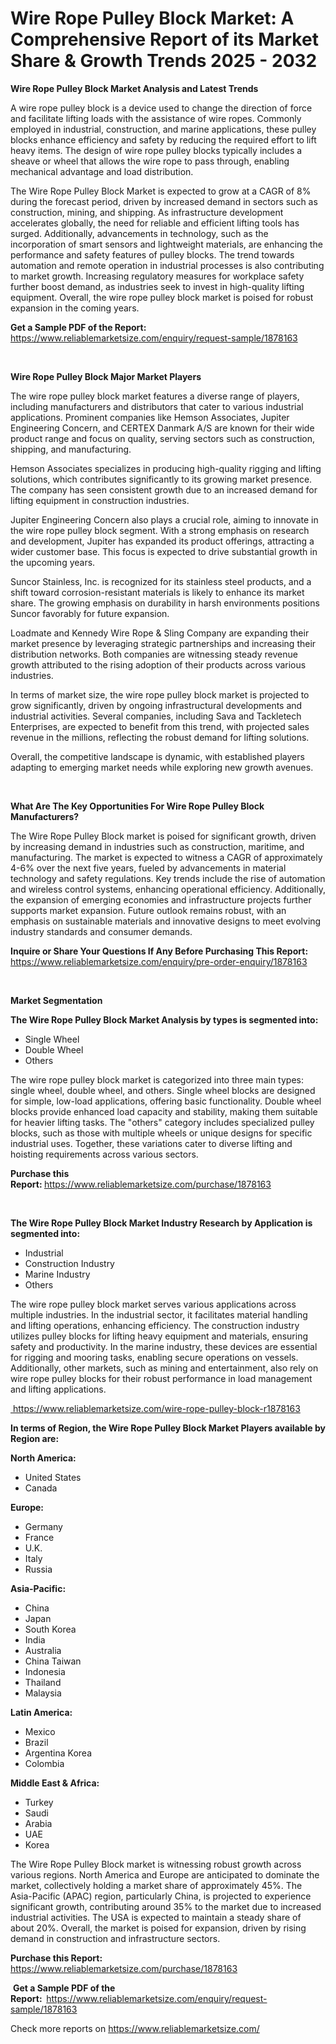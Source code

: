 <p><h1>Wire Rope Pulley Block Market: A Comprehensive Report of its Market Share & Growth Trends 2025 - 2032</h1></p><p><strong>Wire Rope Pulley Block Market Analysis and Latest Trends</strong></p>
<p><p>A wire rope pulley block is a device used to change the direction of force and facilitate lifting loads with the assistance of wire ropes. Commonly employed in industrial, construction, and marine applications, these pulley blocks enhance efficiency and safety by reducing the required effort to lift heavy items. The design of wire rope pulley blocks typically includes a sheave or wheel that allows the wire rope to pass through, enabling mechanical advantage and load distribution.</p><p>The Wire Rope Pulley Block Market is expected to grow at a CAGR of 8% during the forecast period, driven by increased demand in sectors such as construction, mining, and shipping. As infrastructure development accelerates globally, the need for reliable and efficient lifting tools has surged. Additionally, advancements in technology, such as the incorporation of smart sensors and lightweight materials, are enhancing the performance and safety features of pulley blocks. The trend towards automation and remote operation in industrial processes is also contributing to market growth. Increasing regulatory measures for workplace safety further boost demand, as industries seek to invest in high-quality lifting equipment. Overall, the wire rope pulley block market is poised for robust expansion in the coming years.</p></p>
<p><strong>Get a Sample PDF of the Report:&nbsp;</strong> <a href="https://www.reliablemarketsize.com/enquiry/request-sample/1878163?utm_campaign=2042&utm_medium=2&utm_source=Github&utm_content=ia&utm_term=23022025&utm_id=wire-rope-pulley-block">https://www.reliablemarketsize.com/enquiry/request-sample/1878163</a></p>
<p>&nbsp;</p>
<p><strong>Wire Rope Pulley Block Major Market Players</strong></p>
<p><p>The wire rope pulley block market features a diverse range of players, including manufacturers and distributors that cater to various industrial applications. Prominent companies like Hemson Associates, Jupiter Engineering Concern, and CERTEX Danmark A/S are known for their wide product range and focus on quality, serving sectors such as construction, shipping, and manufacturing.</p><p>Hemson Associates specializes in producing high-quality rigging and lifting solutions, which contributes significantly to its growing market presence. The company has seen consistent growth due to an increased demand for lifting equipment in construction industries.</p><p>Jupiter Engineering Concern also plays a crucial role, aiming to innovate in the wire rope pulley block segment. With a strong emphasis on research and development, Jupiter has expanded its product offerings, attracting a wider customer base. This focus is expected to drive substantial growth in the upcoming years.</p><p>Suncor Stainless, Inc. is recognized for its stainless steel products, and a shift toward corrosion-resistant materials is likely to enhance its market share. The growing emphasis on durability in harsh environments positions Suncor favorably for future expansion.</p><p>Loadmate and Kennedy Wire Rope & Sling Company are expanding their market presence by leveraging strategic partnerships and increasing their distribution networks. Both companies are witnessing steady revenue growth attributed to the rising adoption of their products across various industries.</p><p>In terms of market size, the wire rope pulley block market is projected to grow significantly, driven by ongoing infrastructural developments and industrial activities. Several companies, including Sava and Tackletech Enterprises, are expected to benefit from this trend, with projected sales revenue in the millions, reflecting the robust demand for lifting solutions.</p><p>Overall, the competitive landscape is dynamic, with established players adapting to emerging market needs while exploring new growth avenues.</p></p>
<p>&nbsp;</p>
<p><strong>What Are The Key Opportunities For Wire Rope Pulley Block Manufacturers?</strong></p>
<p><p>The Wire Rope Pulley Block market is poised for significant growth, driven by increasing demand in industries such as construction, maritime, and manufacturing. The market is expected to witness a CAGR of approximately 4-6% over the next five years, fueled by advancements in material technology and safety regulations. Key trends include the rise of automation and wireless control systems, enhancing operational efficiency. Additionally, the expansion of emerging economies and infrastructure projects further supports market expansion. Future outlook remains robust, with an emphasis on sustainable materials and innovative designs to meet evolving industry standards and consumer demands.</p></p>
<p><strong>Inquire or Share Your Questions If Any Before Purchasing This Report:</strong> <a href="https://www.reliablemarketsize.com/enquiry/pre-order-enquiry/1878163?utm_campaign=2042&utm_medium=2&utm_source=Github&utm_content=ia&utm_term=23022025&utm_id=wire-rope-pulley-block">https://www.reliablemarketsize.com/enquiry/pre-order-enquiry/1878163</a></p>
<p>&nbsp;</p>
<p><strong>Market Segmentation</strong></p>
<p><strong>The Wire Rope Pulley Block Market Analysis by types is segmented into:</strong></p>
<p><ul><li>Single Wheel</li><li>Double Wheel</li><li>Others</li></ul></p>
<p><p>The wire rope pulley block market is categorized into three main types: single wheel, double wheel, and others. Single wheel blocks are designed for simple, low-load applications, offering basic functionality. Double wheel blocks provide enhanced load capacity and stability, making them suitable for heavier lifting tasks. The "others" category includes specialized pulley blocks, such as those with multiple wheels or unique designs for specific industrial uses. Together, these variations cater to diverse lifting and hoisting requirements across various sectors.</p></p>
<p><strong>Purchase this Report:&nbsp;</strong><a href="https://www.reliablemarketsize.com/purchase/1878163?utm_campaign=2042&utm_medium=2&utm_source=Github&utm_content=ia&utm_term=23022025&utm_id=wire-rope-pulley-block">https://www.reliablemarketsize.com/purchase/1878163</a></p>
<p>&nbsp;</p>
<p><strong>The Wire Rope Pulley Block Market Industry Research by Application is segmented into:</strong></p>
<p><ul><li>Industrial</li><li>Construction Industry</li><li>Marine Industry</li><li>Others</li></ul></p>
<p><p>The wire rope pulley block market serves various applications across multiple industries. In the industrial sector, it facilitates material handling and lifting operations, enhancing efficiency. The construction industry utilizes pulley blocks for lifting heavy equipment and materials, ensuring safety and productivity. In the marine industry, these devices are essential for rigging and mooring tasks, enabling secure operations on vessels. Additionally, other markets, such as mining and entertainment, also rely on wire rope pulley blocks for their robust performance in load management and lifting applications.</p></p>
<p><a href="https://www.reliablemarketsize.com/wire-rope-pulley-block-r1878163?utm_campaign=2042&utm_medium=2&utm_source=Github&utm_content=ia&utm_term=23022025&utm_id=wire-rope-pulley-block">&nbsp;https://www.reliablemarketsize.com/wire-rope-pulley-block-r1878163</a></p>
<p><strong>In terms of Region, the Wire Rope Pulley Block Market Players available by Region are:</strong></p>
<p>
    <p> <strong> North America: </strong>
        <ul>
            <li>United States</li>
            <li>Canada</li>
        </ul>
        </p> 
    <p> <strong> Europe: </strong>
        <ul>
            <li>Germany</li>
            <li>France</li>
            <li>U.K.</li>
            <li>Italy</li>
            <li>Russia</li>
        </ul>
        </p> 
    <p> <strong> Asia-Pacific: </strong>
        <ul>
            <li>China</li>
            <li>Japan</li>
            <li>South Korea</li>
            <li>India</li>
            <li>Australia</li>
            <li>China Taiwan</li>
            <li>Indonesia</li>
            <li>Thailand</li>
            <li>Malaysia</li>
        </ul>
        </p> 
    <p> <strong> Latin America: </strong>
        <ul>
            <li>Mexico</li>
            <li>Brazil</li>
            <li>Argentina Korea</li>
            <li>Colombia</li>
        </ul>
        </p> 
    <p> <strong> Middle East & Africa: </strong>
        <ul>
            <li>Turkey</li>
            <li>Saudi</li>
            <li>Arabia</li>
            <li>UAE</li>
            <li>Korea</li>
        </ul>
    </p>
    </p>
<p><p>The Wire Rope Pulley Block market is witnessing robust growth across various regions. North America and Europe are anticipated to dominate the market, collectively holding a market share of approximately 45%. The Asia-Pacific (APAC) region, particularly China, is projected to experience significant growth, contributing around 35% to the market due to increased industrial activities. The USA is expected to maintain a steady share of about 20%. Overall, the market is poised for expansion, driven by rising demand in construction and infrastructure sectors.</p></p>
<p><strong>Purchase this Report: </strong><a href="https://www.reliablemarketsize.com/purchase/1878163?utm_campaign=2042&utm_medium=2&utm_source=Github&utm_content=ia&utm_term=23022025&utm_id=wire-rope-pulley-block">https://www.reliablemarketsize.com/purchase/1878163</a></p>
<p>&nbsp;<strong>Get a Sample PDF of the Report:&nbsp;&nbsp;</strong><a href="https://www.reliablemarketsize.com/enquiry/request-sample/1878163?utm_campaign=2042&utm_medium=2&utm_source=Github&utm_content=ia&utm_term=23022025&utm_id=wire-rope-pulley-block">https://www.reliablemarketsize.com/enquiry/request-sample/1878163</a></p>
<p><strong></strong></p>
<p>Check more reports on <a href="https://www.reliablemarketsize.com/?utm_campaign=2042&utm_medium=2&utm_source=Github&utm_content=ia&utm_term=23022025&utm_id=wire-rope-pulley-block">https://www.reliablemarketsize.com/</a></p>